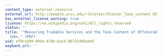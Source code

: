 ```yaml
---
content_type: external-resource
external_url: http://people.ucsc.edu/~lkletzer/Kletzer_Task_content_051107.pdf
has_external_license_warning: true
license: https://en.wikipedia.org/wiki/All_rights_reserved
status: ''
title: '"Measuring Tradable Services and the Task Content of Offshorable Services
  Jobs." (PDF)'
uid: ef0ca399-09da-470e-bacd-067324d9a4e5
wayback_url: ''
---
```

